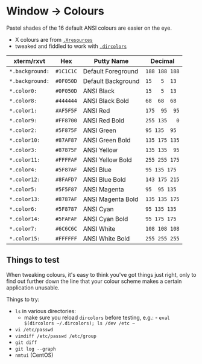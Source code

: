 
# Window -> Colours

Pastel shades of the 16 default ANSI colours are easier on the eye.

- X colours are from [`.Xresources`](https://github.com/lqueryvg/dotfiles/blob/master/Xresources.molokai)
- tweaked and fiddled to work with [`.dircolors`](https://github.com/lqueryvg/dotfiles/blob/master/dircolors.monokai)

xterm/rxvt      | Hex       | Putty Name         | Decimal
----------------|-----------|--------------------|-------------
`*.background:` | `#1C1C1C` | Default Foreground | `188 188 188`
`*.background:` | `#0F050D` | Default Background |  `15   5  13`
`*.color0:`     | `#0F050D` | ANSI Black         |  `15   5  13`
`*.color8:`     | `#444444` | ANSI Black Bold    |  `68  68  68`
`*.color1:`     | `#AF5F5F` | ANSI Red           | `175  95  95`
`*.color9:`     | `#FF8700` | ANSI Red Bold      | `255 135   0`
`*.color2:`     | `#5F875F` | ANSI Green         |  `95 135  95`
`*.color10:`    | `#87AF87` | ANSI Green Bold    | `135 175 135`
`*.color3:`     | `#87875F` | ANSI Yellow        | `135 135  95`
`*.color11:`    | `#FFFFAF` | ANSI Yellow Bold   | `255 255 175`
`*.color4:`     | `#5F87AF` | ANSI Blue          |  `95 135 175`
`*.color12:`    | `#8FAFD7` | ANSI Blue Bold     | `143 175 215`
`*.color5:`     | `#5F5F87` | ANSI Magenta       |  `95  95 135`
`*.color13:`    | `#8787AF` | ANSI Magenta Bold  | `135 135 175`
`*.color6:`     | `#5F8787` | ANSI Cyan          |  `95 135 135`
`*.color14:`    | `#5FAFAF` | ANSI Cyan Bold     |  `95 175 175`
`*.color7:`     | `#6C6C6C` | ANSI White         | `108 108 108`
`*.color15:`    | `#FFFFFF` | ANSI White Bold    | `255 255 255`

## Things to test

When tweaking colours, it's easy to think you've got things just right, only to find out further down the line that your colour scheme makes a certain application unusable.

Things to try:

- `ls` in various directories:
  - make sure you reload `dircolors` before testing, e.g.:
        - `eval $(dircolors ~/.dircolors); ls /dev /etc ~`
- `vi /etc/passwd`
- `vimdiff /etc/passwd /etc/group`
- `git diff`
- `git log --graph`
- `nmtui` (CentOS)
